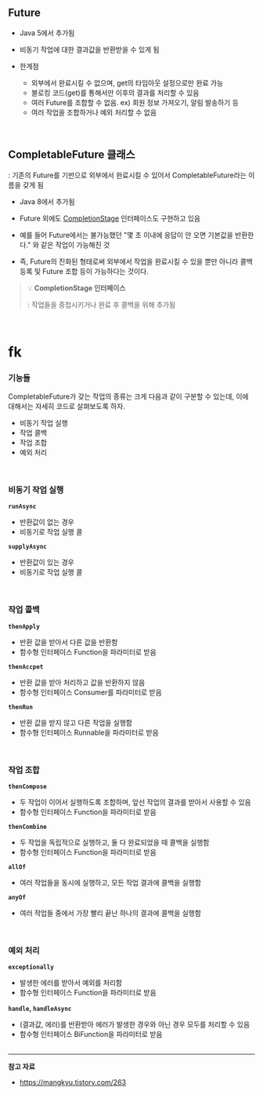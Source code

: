 
## Future

- Java 5에서 추가됨
- 비동기 작업에 대한 결과값을 반환받을 수 있게 됨

- 한계점
	- 외부에서 완료시킬 수 없으며, get의 타임아웃 설정으로만 완료 가능
	- 블로킹 코드(get)를 통해서만 이후의 결과를 처리할 수 있음
	- 여러 Future를 조합할 수 없음. ex) 회원 정보 가져오기, 알림 발송하기 등
	- 여러 작업을 조합하거나 예외 처리할 수 없음


<br>


## CompletableFuture 클래스

: 기존의 Future를 기반으로 외부에서 완료시킬 수 있어서 CompletableFuture라는 이름을 갖게 됨

- Java 8에서 추가됨

- Future 외에도 [CompletionStage](https://docs.oracle.com/javase/8/docs/api/java/util/concurrent/CompletionStage.html) 인터페이스도 구현하고 있음 

- 예를 들어 Future에서는 불가능했던 "몇 초 이내에 응답이 안 오면 기본값을 반환한다." 와 같은 작업이 가능해진 것

- 즉, Future의 진화된 형태로써 외부에서 작업을 완료시킬 수 있을 뿐만 아니라 콜백 등록 및 Future 조합 등이 가능하다는 것이다.

>💡 **CompletionStage 인터페이스** 
>
> : 작업들을 중첩시키거나 완료 후 콜백을 위해 추가됨

<br>



# fk
### 기능들

CompletableFuture가 갖는 작업의 종류는 크게 다음과 같이 구분할 수 있는데, 이에 대해서는 자세히 코드로 살펴보도록 하자.

-   비동기 작업 실행
-   작업 콜백
-   작업 조합
-   예외 처리

<br>


### 비동기 작업 실행

**`runAsync`**
- 반환값이 없는 경우
- 비동기로 작업 실행 콜

**`supplyAsync`**
- 반환값이 있는 경우
- 비동기로 작업 실행 콜

<br>


### 작업 콜백

**`thenApply`**
- 반환 값을 받아서 다른 값을 반환함
- 함수형 인터페이스 Function을 파라미터로 받음

**`thenAccpet`**
- 반환 값을 받아 처리하고 값을 반환하지 않음
- 함수형 인터페이스 Consumer를 파라미터로 받음

**`thenRun`**
- 반환 값을 받지 않고 다른 작업을 실행함
- 함수형 인터페이스 Runnable을 파라미터로 받음

<br>


### 작업 조합

**`thenCompose`**
- 두 작업이 이어서 실행하도록 조합하며, 앞선 작업의 결과를 받아서 사용할 수 있음
- 함수형 인터페이스 Function을 파라미터로 받음

**`thenCombine`**
- 두 작업을 독립적으로 실행하고, 둘 다 완료되었을 때 콜백을 실행함
- 함수형 인터페이스 Function을 파라미터로 받음

**`allOf`**
- 여러 작업들을 동시에 실행하고, 모든 작업 결과에 콜백을 실행함

**`anyOf`**
- 여러 작업들 중에서 가장 빨리 끝난 하나의 결과에 콜백을 실행함

<br>

### 예외 처리

**`exceptionally`**
- 발생한 에러를 받아서 예외를 처리함
- 함수형 인터페이스 Function을 파라미터로 받음

**`handle`, `handleAsync`**
- (결과값, 에러)를 반환받아 에러가 발생한 경우와 아닌 경우 모두를 처리할 수 있음
-   함수형 인터페이스 BiFunction을 파라미터로 받음
<br><br>
----

**참고 자료**

- https://mangkyu.tistory.com/263